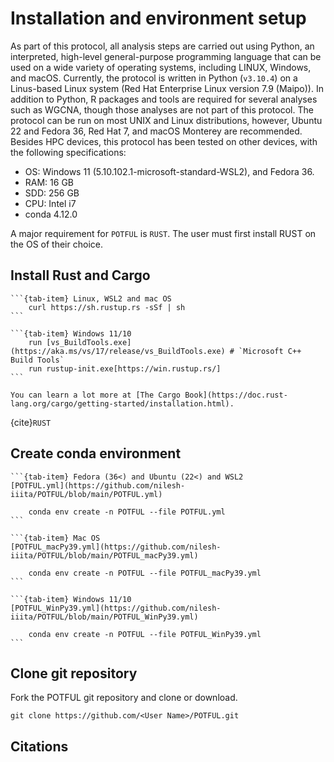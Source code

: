 # Installation and environment setup

As part of this protocol, all analysis steps are carried out using Python, an interpreted, high-level general-purpose programming language that can be used on a wide variety of operating systems, including LINUX, Windows, and macOS. Currently, the protocol is written in Python (`v3.10.4`) on a Linus-based Linux system (Red Hat Enterprise Linux version 7.9 (Maipo)). In addition to Python, R packages and tools are required for several analyses such as WGCNA, though those analyses are not part of this protocol. The protocol can be run on most UNIX and Linux distributions, however, Ubuntu 22 and Fedora 36, Red Hat 7, and macOS Monterey are recommended. Besides HPC devices, this protocol has been tested on other devices, with the following specifications:

- OS: Windows 11 (5.10.102.1-microsoft-standard-WSL2), and Fedora 36. 
- RAM: 16 GB 
- SDD: 256 GB 
- CPU: Intel i7 
- conda 4.12.0

A major requirement for `POTFUL` is `RUST`. The user must first install RUST on the OS of their choice.

## Install Rust and Cargo

````{tab-set}
```{tab-item} Linux, WSL2 and mac OS
    curl https://sh.rustup.rs -sSf | sh
```

```{tab-item} Windows 11/10
    run [vs_BuildTools.exe](https://aka.ms/vs/17/release/vs_BuildTools.exe) # `Microsoft C++ Build Tools`
    run rustup-init.exe[https://win.rustup.rs/]
```
````

```{seealso}
You can learn a lot more at [The Cargo Book](https://doc.rust-lang.org/cargo/getting-started/installation.html). 
```
{cite}`RUST` 

## Create conda environment

````{tab-set}
```{tab-item} Fedora (36<) and Ubuntu (22<) and WSL2
[POTFUL.yml](https://github.com/nilesh-iiita/POTFUL/blob/main/POTFUL.yml)

    conda env create -n POTFUL --file POTFUL.yml
```

```{tab-item} Mac OS
[POTFUL_macPy39.yml](https://github.com/nilesh-iiita/POTFUL/blob/main/POTFUL_macPy39.yml)

    conda env create -n POTFUL --file POTFUL_macPy39.yml
```

```{tab-item} Windows 11/10
[POTFUL_WinPy39.yml](https://github.com/nilesh-iiita/POTFUL/blob/main/POTFUL_WinPy39.yml)

    conda env create -n POTFUL --file POTFUL_WinPy39.yml
```
````


## Clone git repository

Fork the POTFUL git repository and clone or download.

    git clone https://github.com/<User Name>/POTFUL.git


## Citations

```{bibliography}
```

